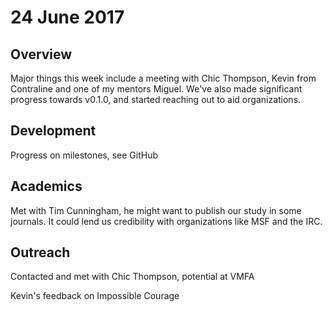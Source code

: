 # 24 June 2017

## Overview

Major things this week include a meeting with Chic Thompson, Kevin from Contraline and one of my mentors Miguel. We've also made significant progress towards v0.1.0, and started reaching out to aid organizations.

## Development

Progress on milestones, see GitHub

## Academics

Met with Tim Cunningham, he might want to publish our study in some journals. It could lend us credibility with organizations like MSF and the IRC.

## Outreach

Contacted and met with Chic Thompson, potential at VMFA

Kevin's feedback on Impossible Courage
